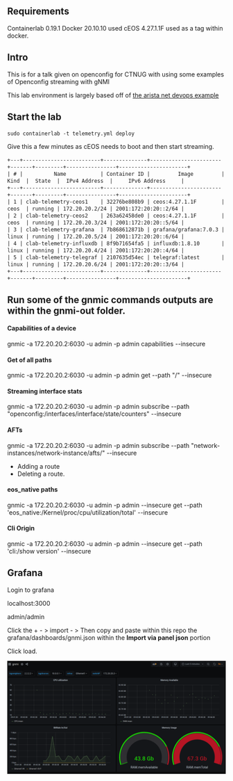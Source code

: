 ## Requirements
Containerlab 0.19.1
Docker 20.10.10 used
cEOS 4.27.1.1F used as a tag within docker.

## Intro
This is for a talk given on openconfig for CTNUG with using some examples of Openconfig streaming with gNMI

This lab environment is largely based off of [the arista net devops example](https://github.com/arista-netdevops-community/arista_eos_streaming_telemetry_with_gnmi_and_telegraf/blob/master/README.md)

## Start the lab

```
sudo containerlab -t telemetry.yml deploy
```
Give this a few minutes as cEOS needs to boot and then start streaming.

```
+---+-------------------------+--------------+-----------------------+-------+---------+----------------+----------------------+
| # |          Name           | Container ID |         Image         | Kind  |  State  |  IPv4 Address  |     IPv6 Address     |
+---+-------------------------+--------------+-----------------------+-------+---------+----------------+----------------------+
| 1 | clab-telemetry-ceos1    | 32276be808b9 | ceos:4.27.1.1F        | ceos  | running | 172.20.20.2/24 | 2001:172:20:20::2/64 |
| 2 | clab-telemetry-ceos2    | 263a62458de0 | ceos:4.27.1.1F        | ceos  | running | 172.20.20.3/24 | 2001:172:20:20::5/64 |
| 3 | clab-telemetry-grafana  | 7b868612871b | grafana/grafana:7.0.3 | linux | running | 172.20.20.5/24 | 2001:172:20:20::6/64 |
| 4 | clab-telemetry-influxdb | 8f9b71654fa5 | influxdb:1.8.10       | linux | running | 172.20.20.4/24 | 2001:172:20:20::4/64 |
| 5 | clab-telemetry-telegraf | 2107635d54ec | telegraf:latest       | linux | running | 172.20.20.6/24 | 2001:172:20:20::3/64 |
+---+-------------------------+--------------+-----------------------+-------+---------+----------------+----------------------+
```

## Run some of the gnmic commands outputs are within the gnmi-out folder.
#### Capabilities of a device
gnmic -a 172.20.20.2:6030 -u admin -p admin capabilities --insecure

#### Get of all paths
gnmic -a 172.20.20.2:6030 -u admin -p admin get --path "/" --insecure

#### Streaming interface stats
gnmic -a 172.20.20.2:6030 -u admin -p admin subscribe --path "openconfig:/interfaces/interface/state/counters" --insecure

#### AFTs
gnmic -a 172.20.20.2:6030 -u admin -p admin subscribe --path "network-instances/network-instance/afts/" --insecure
- Adding a route
- Deleting a route.

#### eos_native paths
gnmic -a 172.20.20.2:6030 -u admin -p admin --insecure get --path 'eos_native:/Kernel/proc/cpu/utilization/total' --insecure

#### Cli Origin
gnmic -a 172.20.20.2:6030 -u admin -p admin --insecure get --path 'cli:/show version' --insecure

## Grafana

Login to grafana

localhost:3000

admin/admin

Click the + - > import - > Then copy and paste within this repo the grafana/dashboards/gnmi.json within the <b>Import via panel json</b> portion

Click load.

![Grafana](images/grafana.png)